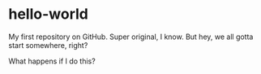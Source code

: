 # hello-world
My first repository on GitHub. Super original, I know. But hey, we all gotta start somewhere, right?

What happens if I do this? 
